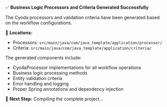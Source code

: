 
✅ **Business Logic Processors and Criteria Generated Successfully**

The Cyoda processors and validation criteria have been generated based on the workflow configurations.

📁 **Locations:**
- Processors: `src/main/java/com/java_template/application/processor/`
- Criteria: `src/main/java/com/java_template/application/criteria/`

The generated components include:
- CyodaProcessor implementations for all workflow operations
- Business logic processing methods
- Entity validation criteria
- Error handling and logging
- Proper Spring annotations and dependency injection

🔄 **Next Step:** Compiling the complete project...
